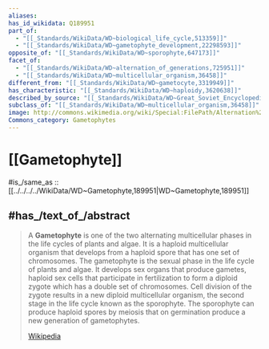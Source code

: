 ```yaml
---
aliases:
has_id_wikidata: Q189951
part_of:
  - "[[_Standards/WikiData/WD~biological_life_cycle,513359]]"
  - "[[_Standards/WikiData/WD~gametophyte_development,22298593]]"
opposite_of: "[[_Standards/WikiData/WD~sporophyte,647173]]"
facet_of:
  - "[[_Standards/WikiData/WD~alternation_of_generations,725951]]"
  - "[[_Standards/WikiData/WD~multicellular_organism,36458]]"
different_from: "[[_Standards/WikiData/WD~gametocyte,3319949]]"
has_characteristic: "[[_Standards/WikiData/WD~haploidy,3620638]]"
described_by_source: "[[_Standards/WikiData/WD~Great_Soviet_Encyclopedia_(1926_1947),20078554]]"
subclass_of: "[[_Standards/WikiData/WD~multicellular_organism,36458]]"
image: http://commons.wikimedia.org/wiki/Special:FilePath/Alternation%20of%20generations%20simpler.svg
Commons_category: Gametophytes
---
```


# [[Gametophyte]] 

#is_/same_as :: [[../../../../WikiData/WD~Gametophyte,189951|WD~Gametophyte,189951]] 

## #has_/text_of_/abstract 

> A **Gametophyte** is one of the two alternating multicellular phases in the life cycles of plants and algae. It is a haploid multicellular organism that develops from a haploid spore that has one set of chromosomes. The gametophyte is the sexual phase in the life cycle of plants and algae. It develops sex organs that produce gametes, haploid sex cells that participate in fertilization to form a diploid zygote which has a double set of chromosomes. Cell division of the zygote results in a new diploid multicellular organism, the second stage in the life cycle known as the sporophyte. The sporophyte can produce haploid spores by meiosis that on germination produce a new generation of gametophytes.
>
> [Wikipedia](https://en.wikipedia.org/wiki/Gametophyte) 

